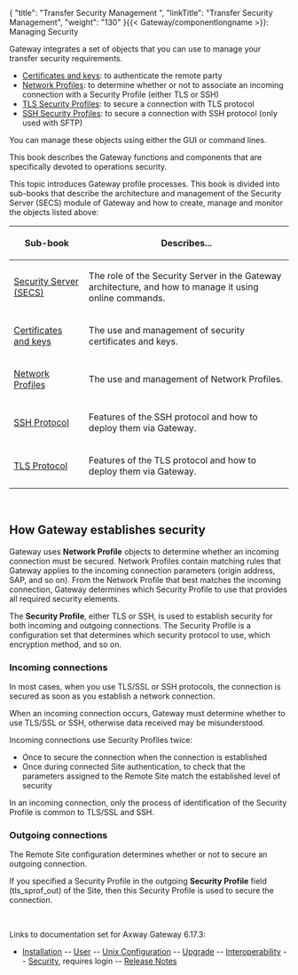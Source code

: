 {
    "title": "Transfer Security Management ",
    "linkTitle": "Transfer Security Management",
    "weight": "130"
}{{< Gateway/componentlongname  >}}: Managing Security

Gateway integrates a set of objects that you can use to manage your transfer security requirements.

-   [Certificates and keys](certificates_and_keys_start_here): to authenticate the remote party
-   [Network Profiles](network_profiles_start_here): to determine whether or not to associate an incoming connection with a Security Profile (either TLS or SSH)
-   [TLS Security Profiles](ssl_and_tls_protocols_about/tls_security_profiles__gui_): to secure a connection with TLS protocol
-   [SSH Security Profiles](ssh_protocol_about/ssh_security_profiles__gui_): to secure a connection with SSH protocol (only used with SFTP)

You can manage these objects using either the GUI or command lines.

This book describes the Gateway functions and components that are specifically devoted to operations security.

This topic introduces Gateway profile processes. This book is divided into sub-books that describe the architecture and management of the Security Server (SECS) module of Gateway and how to create, manage and monitor the objects listed above:

<table>
         
         
         
   
   <thead>
      <tr>
<th class="HeadE-Column1-Header1"><p>Sub-book</p>         </th>
<th class="HeadD-Column1-Header1"><p>Describes...</p>         </th>
      </tr>
   </thead>
   <tbody>
      <tr>
         <td><p><a href="security_server_(secs)_architecture">Security Server (SECS)</a></p>         </td>
         <td><p>The role of the Security Server in the Gateway architecture, and how to manage it using online commands.</p>         </td>
      </tr>
      <tr>
         <td><p><a href="certificates_and_keys_start_here">Certificates and keys</a></p>         </td>
         <td><p>The use and management of security certificates and keys.</p>         </td>
      </tr>
      <tr>
         <td><p><a href="network_profiles_start_here">Network Profiles</a></p>         </td>
         <td><p>The use and management of Network Profiles.</p>         </td>
      </tr>
      <tr>
         <td><p><a href="ssh_protocol_about">SSH Protocol</a></p>         </td>
         <td><p>Features of the SSH protocol and how to deploy them via Gateway.</p>         </td>
      </tr>
      <tr>
         <td><p><a href="ssl_and_tls_protocols_about">TLS Protocol</a></p>         </td>
         <td><p>Features of the TLS protocol and how to deploy them via Gateway.</p>         </td>
      </tr>
   </tbody>
</table>

 

<span id="How_Gateway_establishes_security"></span>

## How Gateway establishes security

Gateway uses **Network Profile** objects to determine whether an incoming connection must be secured. Network Profiles contain matching rules that Gateway applies to the incoming connection parameters (origin address, SAP, and so on). From the Network Profile that best matches the incoming connection, Gateway determines which Security Profile to use that provides all required security elements.

The <span style="font-weight: bold;">Security Profile</span>, either TLS or SSH, is used to establish security for both incoming and outgoing connections. The Security Profile is a configuration set that determines which security protocol to use, which encryption method, and so on.

### Incoming connections

In most cases, when you use TLS/SSL or SSH protocols, the connection is secured as soon as you establish a network connection.

When an incoming connection occurs, Gateway must determine whether to use TLS/SSL or SSH, otherwise data received may be misunderstood.

Incoming connections use Security Profiles twice:

-   Once to secure the connection when the connection is established
-   Once during connected Site authentication, to check that the parameters assigned to the Remote Site match the established level of security

In an incoming connection, only the process of identification of the Security Profile is common to TLS/SSL and SSH.

### Outgoing connections

The Remote Site configuration determines whether or not to secure an outgoing connection.

If you specified a Security Profile in the outgoing <span style="font-weight: bold;">Security Profile</span> field (<span class="code">tls\_sprof\_out</span>) of the Site, then this Security Profile is used to secure the connection.

 

Links to documentation set for Axway Gateway <span class="mc-variable axway_variables.Release_Number variable">6.17.3</span>:

-   [Installation](/bundle/Gateway_6173_InstallationGuide_allOS_en_HTML5/page/Content/start_page.htm) -- [User](/bundle/Gateway_6173_UsersGuide_allOS_en_HTML5/page/Content/start_page.htm) -- [Unix Configuration](/bundle/Gateway_6173_ConfigurationGuide_UNIX_en_HTML5/page/Content/start_page.htm) -- [Upgrade](/bundle/Gateway_6173_UpgradeGuide_allOS_en_HTML5/page/Content/start_page.htm) -- [Interoperability](/bundle/Gateway_6173_InteroperabilityGuide_allOS_en_HTML5/page/Content/start_page.htm) -- [Security](/bundle/Gateway_6173_SecurityGuide_allOS_en_HTML5/page/Content/start_page.htm), requires login -- [Release Notes](/bundle/Gateway_6173_ReleaseNotes_allOS_en_HTML5/page/Content/Gateway_ReleaseNotes_allOS_en.htm)
